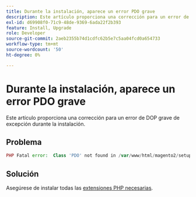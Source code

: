 ```yaml
---
title: Durante la instalación, aparece un error PDO grave
description: Este artículo proporciona una corrección para un error de DOP grave de excepción durante la instalación.
exl-id: d69908f0-71c9-48de-9369-6ada22f2b393
feature: Install, Upgrade
role: Developer
source-git-commit: 2aeb2355b74d1cdfc62b5e7c5aa04fcd0a654733
workflow-type: tm+mt
source-wordcount: '50'
ht-degree: 0%

---
```


# Durante la instalación, aparece un error PDO grave

Este artículo proporciona una corrección para un error de DOP grave de excepción durante la instalación.

## Problema

```php
PHP Fatal error:  Class 'PDO' not found in /var/www/html/magento2/setup/module/Magento/Setup/src/Module/Setup/ConnectionFactory.php on line 44
```

## Solución

Asegúrese de instalar todas las [extensiones PHP necesarias](https://experienceleague.adobe.com/en/docs/commerce-operations/installation-guide/prerequisites/php-settings).
